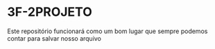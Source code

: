 # 3F-2PROJETO
Este repositório funcionará como  um bom lugar que sempre podemos contar para salvar nosso arquivo
